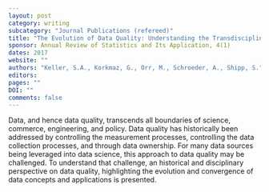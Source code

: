 ```yaml
---
layout: post
category: writing
subcategory: "Journal Publications (refereed)"
title: "The Evolution of Data Quality: Understanding the Transdisciplinary Origins of Data Quality Concepts and Approaches"
sponsor: Annual Review of Statistics and Its Application, 4(1)
dates: 2017
website: ""
authors: "Keller, S.A., Korkmaz, G., Orr, M., Schroeder, A., Shipp, S."
editors:
pages: ""
DOI: ""
comments: false
---
```

Data, and hence data quality, transcends all boundaries of science, commerce, engineering, and policy. Data quality has historically been addressed by controlling the measurement processes, controlling the data collection processes, and through data ownership. For many data sources being leveraged into data science, this approach to data quality may be challenged. To understand that challenge, an historical and disciplinary perspective on data quality, highlighting the evolution and convergence of data concepts and applications is presented.
